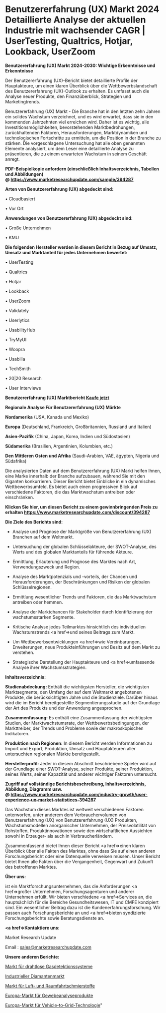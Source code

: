 # Benutzererfahrung (UX) Markt 2024 Detaillierte Analyse der aktuellen Industrie mit wachsender CAGR | UserTesting, Qualtrics, Hotjar, Lookback, UserZoom

<strong>Benutzererfahrung (UX) Markt 2024-2030: Wichtige Erkenntnisse und Erkenntnisse</strong>

Der Benutzererfahrung (UX)-Bericht bietet detaillierte Profile der Hauptakteure, um einen klaren Überblick über die Wettbewerbslandschaft des Benutzererfahrung (UX)-Outlook zu erhalten. Es umfasst auch die Analyse neuer Produkte, den Finanzüberblick, Strategien und Marketingtrends.

Benutzererfahrung (UX) Markt - Die Branche hat in den letzten zehn Jahren ein solides Wachstum verzeichnet, und es wird erwartet, dass sie in den kommenden Jahrzehnten viel erreichen wird. Daher ist es wichtig, alle Investitionsmöglichkeiten, bevorstehenden Marktbedrohungen, zurückhaltenden Faktoren, Herausforderungen, Marktdynamiken und technologischen Fortschritte zu ermitteln, um die Position in der Branche zu stärken. Die vorgeschlagene Untersuchung hat alle oben genannten Elemente analysiert, um dem Leser eine detaillierte Analyse zu präsentieren, die zu einem erwarteten Wachstum in seinem Geschäft anregt.

<strong><b>PDF-Beispielkopie anfordern (einschließlich Inhaltsverzeichnis, Tabellen und Abbildungen) @ </b></strong><strong><a href=https://www.marketresearchupdate.com/sample/394287><strong>https://www.marketresearchupdate.com/sample/394287</u></a></strong></strong>

<strong>Arten von Benutzererfahrung (UX) abgedeckt sind:</strong>

• Cloudbasiert

• Vor Ort

<strong>Anwendungen von Benutzererfahrung (UX) abgedeckt sind:</strong>

• Große Unternehmen

• KMU

<strong>Die folgenden Hersteller werden in diesem Bericht in Bezug auf Umsatz, Umsatz und Marktanteil für jedes Unternehmen bewertet:</strong>

• UserTesting

• Qualtrics

• Hotjar

• Lookback

• UserZoom

• Validately

• Userlytics

• UsabilityHub

• TryMyUI

• Woopra

• Usabilla

• TechSmith

• 20|20 Research

• User Interviews

<strong>Benutzererfahrung (UX) Marktbericht <a href=https://www.marketresearchupdate.com/buynow/394287>Kaufe jetzt</a></strong>

<strong>Regionale Analyse Für Benutzererfahrung (UX) Märkte</strong>

<strong>Nordamerika</strong> (USA, Kanada und Mexiko)

<strong>Europa</strong> (Deutschland, Frankreich, Großbritannien, Russland und Italien)

<strong>Asien-Pazifik</strong> (China, Japan, Korea, Indien und Südostasien)

<strong>Südamerika</strong> (Brasilien, Argentinien, Kolumbien, etc.)

<strong>Den Mittleren</strong> <strong>Osten und Afrika</strong> (Saudi-Arabien, VAE, ägypten, Nigeria und Südafrika)

Die analysierten Daten auf dem Benutzererfahrung (UX) Markt helfen Ihnen, eine Marke innerhalb der Branche aufzubauen, während Sie mit den Giganten konkurrieren. Dieser Bericht bietet Einblicke in ein dynamisches Wettbewerbsumfeld. Es bietet auch einen progressiven Blick auf verschiedene Faktoren, die das Marktwachstum antreiben oder einschränken.

<strong>Klicken Sie hier, um diesen Bericht zu einem gewinnbringenden Preis zu erhalten
</strong><strong><a href=https://www.marketresearchupdate.com/discount/394287>https://www.marketresearchupdate.com/discount/394287</b></u></strong></a>

<strong>Die Ziele des Berichts sind:</strong>

- Analyse und Prognose der Marktgröße von Benutzererfahrung (UX) Branchen auf dem Weltmarkt.

- Untersuchung der globalen Schlüsselakteure, der SWOT-Analyse, des Werts und des globalen Marktanteils für führende Akteure.

- Ermittlung, Erläuterung und Prognose des Marktes nach Art, Verwendungszweck und Region.

- Analyse des Marktpotenzials und -vorteils, der Chancen und Herausforderungen, der Beschränkungen und Risiken der globalen Schlüsselregionen.

- Ermittlung wesentlicher Trends und Faktoren, die das Marktwachstum antreiben oder hemmen.

- Analyse der Marktchancen für Stakeholder durch Identifizierung der wachstumsstarken Segmente.

- Kritische Analyse jedes Teilmarktes hinsichtlich des individuellen Wachstumstrends <a href=>und</a> seines Beitrags zum Markt.

- Um Wettbewerbsentwicklungen <a href=>wie</a> Vereinbarungen, Erweiterungen, neue Produkteinführungen und Besitz auf dem Markt zu verstehen.

- Strategische Darstellung der Hauptakteure und <a href=>umfas</a>sende Analyse ihrer Wachstumsstrategien.

<strong>Inhaltsverzeichnis:</strong>

<strong>Studienabdeckung:</strong> Enthält die wichtigsten Hersteller, die wichtigsten Marktsegmente, den Umfang der auf dem Weltmarkt angebotenen Produkte, die berücksichtigten Jahre und die Studienziele. Darüber hinaus wird die im Bericht bereitgestellte Segmentierungsstudie auf der Grundlage der Art des Produkts und der Anwendung angesprochen.

<strong>Zusammenfassung:</strong> Es enthält eine Zusammenfassung der wichtigsten Studien, der Marktwachstumsrate, der Wettbewerbsbedingungen, der Markttreiber, der Trends und Probleme sowie der makroskopischen Indikatoren.

<strong>Produktion nach Regionen:</strong> In diesem Bericht werden Informationen zu Import und Export, Produktion, Umsatz und Hauptakteuren aller untersuchten regionalen Märkte bereitgestellt.

<strong>Herstellerprofil:</strong> Jeder in diesem Abschnitt beschriebene Spieler wird auf der Grundlage einer SWOT-Analyse, seiner Produkte, seiner Produktion, seines Werts, seiner Kapazität und anderer wichtiger Faktoren untersucht.

<strong><b>Zugriff auf vollständige Berichtsbeschreibung, Inhaltsverzeichnis, Abbildung, Diagramm usw. @ </b></strong><strong><a href=https://www.marketresearchupdate.com/industry-growth/user-experience-ux-market-statistices-394287>https://www.marketresearchupdate.com/industry-growth/user-experience-ux-market-statistices-394287</a></strong>

Das Wachstum dieses Marktes ist weltweit verschiedenen Faktoren unterworfen, unter anderem dem Verbrauchervolumen von Benutzererfahrung (UX) von Benutzererfahrung (UX) Produkten, Wachstumsmodellen anorganischer Unternehmen, der Preisvolatilität von Rohstoffen, Produktinnovationen sowie den wirtschaftlichen Aussichten sowohl in Erzeuger- als auch in Verbraucherländern.

Zusammenfassend bietet Ihnen dieser Bericht <a href=>einen</a> klaren Überblick über alle Fakten des Marktes, ohne dass Sie auf einen anderen Forschungsbericht oder eine Datenquelle verweisen müssen. Unser Bericht bietet Ihnen alle Fakten über die Vergangenheit, Gegenwart und Zukunft des betroffenen Marktes.

<strong>Über uns:</strong>

 ist ein Marktforschungsunternehmen, das die Anforderungen <a href=>großer</a> Unternehmen, Forschungsagenturen und anderer Unternehmen erfüllt. Wir bieten verschiedene <a href=>Services</a> an, die hauptsächlich für die Bereiche Gesundheitswesen, IT und CMFE konzipiert sind. Ein wesentlicher Beitrag dazu ist die Kundenerfahrungsforschung. Wir passen auch Forschungsberichte an und <a href=>bieten</a> syndizierte Forschungsberichte sowie Beratungsdienste an.

<strong><a href=>Kontaktiere uns:</a></strong>

Market Research Update

Email : sales@marketresearchupdate.com

<strong>Unsere anderen Berichte:</strong>

<a href=https://www.linkedin.com/pulse/wireless-gas-detection-system-market>Markt für drahtlose Gasdetektionssysteme</a>

<a href=https://www.linkedin.com/pulse/industrial-diamond-market-witness-huge-growth>Industrieller Diamantenmarkt</a>

<a href=https://www.linkedin.com/pulse/aerospace-lubricant-market-size-trends-consumption>Markt für Luft- und Raumfahrtschmierstoffe</a>

<a href=https://www.linkedin.com/pulse/europe-tissue-analysis-products-market-2023>Europa-Markt für Gewebeanalyseprodukte</a>

<a href=https://www.linkedin.com/pulse/europe-vehicle-to-grid-technology-market-2023>Europa-Markt für Vehicle-to-Grid-Technologie</a>"
